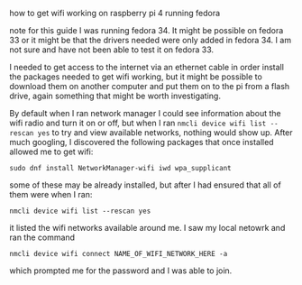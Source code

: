 how to get wifi working on raspberry pi 4 running fedora

note for this guide I was running fedora 34. It might be possible on fedora 33 or it might be that the drivers needed were only added in fedora 34. I am not sure and have not been able to test it on fedora 33.

I needed to get access to the internet via an ethernet cable in order install the packages needed to get wifi working, but it might be possible to download them on another computer and put them on to the pi from a flash drive, again something that might be worth investigating.

By default when I ran network manager I could see information about the wifi radio and turn it on or off, but when I ran `nmcli device wifi list --rescan yes` to try and view available networks, nothing would show up. After much googling, I discovered the following packages that once installed allowed me to get wifi:

`sudo dnf install NetworkManager-wifi iwd wpa_supplicant`

some of these may be already installed, but after I had ensured that all of them were when I ran:

`nmcli device wifi list --rescan yes`

it listed the wifi networks available around me. I saw my local netowrk and ran the command

`nmcli device wifi connect NAME_OF_WIFI_NETWORK_HERE -a`

which prompted me for the password and I was able to join.

